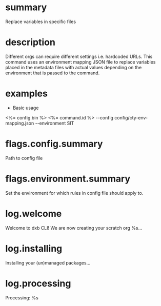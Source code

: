 # summary

Replace variables in specific files

# description

Different orgs can require different settings i.e. hardcoded URLs. This command uses an environment mapping JSON file to replace variables placed in the metadata files with actual values depending on the environment that is passed to the command.

# examples

- Basic usage
 
 <%= config.bin %> <%= command.id %> --config config/cty-env-mapping.json --environment SIT

# flags.config.summary

Path to config file

# flags.environment.summary

Set the environment for which rules in config file should apply to.

# log.welcome

Welcome to dxb CLI! We are now creating your scratch org %s...

# log.installing

Installing your (un)managed packages...

# log.processing

Processing: %s

